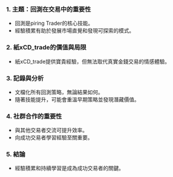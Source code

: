 ### 1. 主題：回測在交易中的重要性  
   - 回測是piring Trader的核心技能。  
   - 經驗積累有助於發展市場直覺和發現可探索的模式。

### 2. 紙xCD_trade的價值與局限  
   - 紙xCD_trade提供寶貴經驗，但無法取代真實金錢交易的情感體驗。  

### 3. 記錄與分析  
   - 文檔化所有回測策略，無論結果如何。  
   - 隨著技能提升，可能會重溫早期策略並發現潛藏價值。

### 4. 社群合作的重要性  
   - 與其他交易者交流可提升效率。  
   - 向成功交易者學習經驗至關重要。  

### 5. 結論  
   - 經驗積累和持續學習是成為成功交易者的關鍵。
